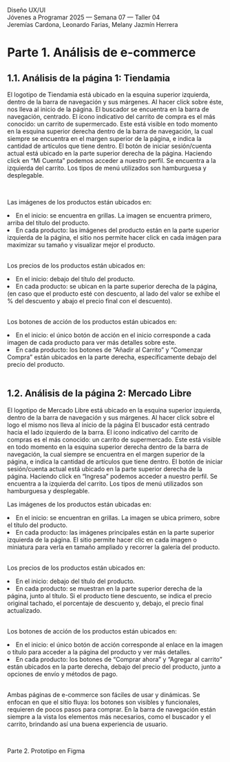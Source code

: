 Diseño UX/UI <br>
Jóvenes a Programar 2025 — Semana 07 — Taller 04 <br>
Jeremías Cardona, Leonardo Farias, Melany Jazmín Herrera <br>

# Parte 1. Análisis de e-commerce

## 1.1. Análisis de la página 1: Tiendamia <br>
El logotipo de Tiendamia está ubicado en la esquina superior izquierda, dentro de la barra de navegación y sus márgenes. Al hacer click sobre éste, nos lleva al inicio de la página.
El buscador se encuentra en la barra de navegación, centrado.
El ícono indicativo del carrito de compra es el más conocido: un carrito de supermercado. Este está visible en todo momento en la esquina superior derecha dentro de la barra de navegación, la cual siempre se encuentra en el margen superior de la página, e indica la cantidad de artículos que tiene dentro.
El botón de iniciar sesión/cuenta actual está ubicado en la parte superior derecha de la página. Haciendo click en “Mi Cuenta” podemos acceder a nuestro perfil. Se encuentra a la izquierda del carrito.
Los tipos de menú utilizados son hamburguesa y desplegable.

<br>

Las imágenes de los productos están ubicados en:
<li>En el inicio: se encuentra en grillas. La imagen se encuentra primero, arriba del título del producto. </li>
<li>En cada producto: las imágenes del producto están en la parte superior izquierda de la página, el sitio nos permite hacer click en cada imágen para maximizar su tamaño y visualizar mejor el producto. </li>

<br>

Los precios de los productos están ubicados en:
<li>En el inicio: debajo del título del producto. </li>
<li>En cada producto: se ubican en la parte superior derecha de la página, (en caso que el producto esté con descuento, al lado del valor se exhibe el % del descuento y abajo el precio final con el descuento). </li>

<br>

Los botones de acción de los productos están ubicados en:
<li>En el inicio: el único botón de acción en el inicio corresponde a cada imagen de cada producto para ver más detalles sobre este.</li>
<li>En cada producto: los botones de “Añadir al Carrito” y “Comenzar Compra” están ubicados en la parte derecha, específicamente debajo del precio del producto.</li>

<br>

## 1.2. Análisis de la página 2: Mercado Libre <br>
El logotipo de Mercado Libre está ubicado en la esquina superior izquierda, dentro de la barra de navegación y sus márgenes.
Al hacer click sobre el logo el mismo nos lleva al inicio de la página 
El buscador está centrado hacia el lado izquierdo de la barra. 
El icono indicativo del carrito de compras es el más conocido: un carrito de supermercado. Este está visible en todo momento en la esquina superior derecha dentro de la barra de navegación, la cual siempre se encuentra en el margen superior de la página, e indica la cantidad de artículos que tiene dentro.
El botón de iniciar sesión/cuenta actual está ubicado en la parte superior derecha de la página. Haciendo click en “Ingresa” podemos acceder a nuestro perfil. Se encuentra a la izquierda del carrito.
Los tipos de menú utilizados son hamburguesa y desplegable.

Las imágenes de los productos están ubicadas en:
<li> En el inicio: se encuentran en grillas. La imagen se ubica primero, sobre el título del producto. </li>
<li> En cada producto: las imágenes principales están en la parte superior izquierda de la página. El sitio permite hacer clic en cada imagen o miniatura para verla en tamaño ampliado y recorrer la galería del producto.</li>

<br>

Los precios de los productos están ubicados en:
<li> En el inicio: debajo del título del producto. </li>
<li> En cada producto: se muestran en la parte superior derecha de la página, junto al título. Si el producto tiene descuento, se indica el precio original tachado, el porcentaje de descuento y, debajo, el precio final actualizado. </li>

<br>

Los botones de acción de los productos están ubicados en:
<li> En el inicio: el único botón de acción corresponde al enlace en la imagen o título para acceder a la página del producto y ver más detalles. </li>
<li> En cada producto: los botones de “Comprar ahora” y “Agregar al carrito” están ubicados en la parte derecha, debajo del precio del producto, junto a opciones de envío y métodos de pago. </li>

<br>

Ambas páginas de e-commerce son fáciles de usar y dinámicas. Se enfocan en que el sitio fluya: los botones son visibles y funcionales, requieren de pocos pasos para comprar. En la barra de navegación están siempre a la vista los elementos más necesarios, como el buscador y el carrito, brindando así una buena experiencia de usuario.

<br>

<span> Parte 2. Prototipo en Figma </span> <br>







